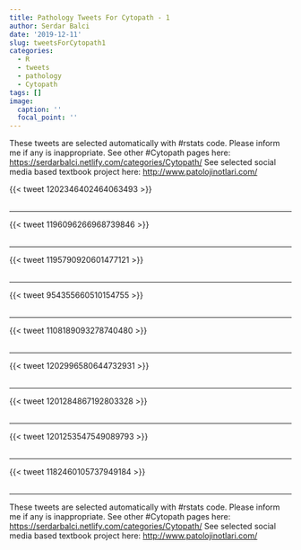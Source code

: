 ```yaml
---
title: Pathology Tweets For Cytopath - 1
author: Serdar Balci
date: '2019-12-11'
slug: tweetsForCytopath1
categories:
  - R
  - tweets
  - pathology
  - Cytopath
tags: []
image:
  caption: ''
  focal_point: ''
---
```



These tweets are selected automatically with #rstats code. Please inform me if any is inappropriate.
See other #Cytopath pages here: https://serdarbalci.netlify.com/categories/Cytopath/ 
See selected social media based textbook project here: http://www.patolojinotlari.com/

{{< tweet 1202346402464063493 >}}
<br>
<br>
<hr>
{{< tweet 1196096266968739846 >}}
<br>
<br>
<hr>
{{< tweet 1195790920601477121 >}}
<br>
<br>
<hr>
{{< tweet 954355660510154755 >}}
<br>
<br>
<hr>
{{< tweet 1108189093278740480 >}}
<br>
<br>
<hr>
{{< tweet 1202996580644732931 >}}
<br>
<br>
<hr>
{{< tweet 1201284867192803328 >}}
<br>
<br>
<hr>
{{< tweet 1201253547549089793 >}}
<br>
<br>
<hr>
{{< tweet 1182460105737949184 >}}
<br>
<br>
<hr>


These tweets are selected automatically with #rstats code. Please inform me if any is inappropriate.
See other #Cytopath pages here: https://serdarbalci.netlify.com/categories/Cytopath/ 
See selected social media based textbook project here: http://www.patolojinotlari.com/
